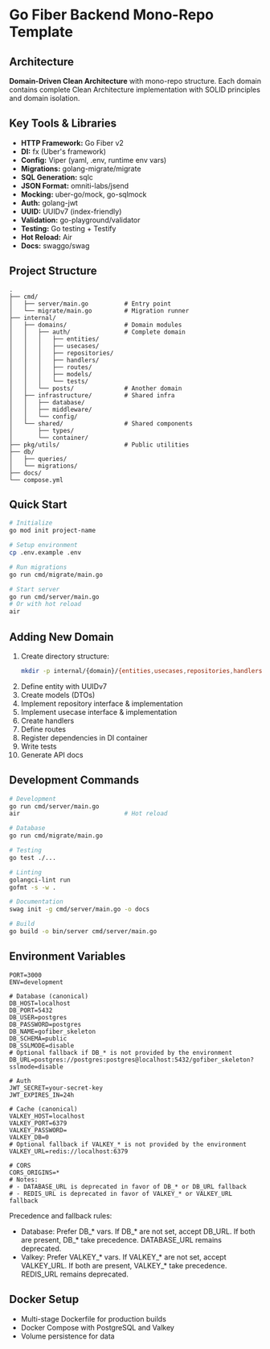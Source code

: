 # Go Fiber Backend Mono-Repo Template

## Architecture
**Domain-Driven Clean Architecture** with mono-repo structure. Each domain contains complete Clean Architecture implementation with SOLID principles and domain isolation.

## Key Tools & Libraries
- **HTTP Framework:** Go Fiber v2
- **DI:** fx (Uber's framework)
- **Config:** Viper (yaml, .env, runtime env vars)
- **Migrations:** golang-migrate/migrate
- **SQL Generation:** sqlc
- **JSON Format:** omniti-labs/jsend
- **Mocking:** uber-go/mock, go-sqlmock
- **Auth:** golang-jwt
- **UUID:** UUIDv7 (index-friendly)
- **Validation:** go-playground/validator
- **Testing:** Go testing + Testify
- **Hot Reload:** Air
- **Docs:** swaggo/swag

## Project Structure
```
.
├── cmd/
│   ├── server/main.go          # Entry point
│   └── migrate/main.go         # Migration runner
├── internal/
│   ├── domains/                # Domain modules
│   │   ├── auth/               # Complete domain
│   │   │   ├── entities/
│   │   │   ├── usecases/
│   │   │   ├── repositories/
│   │   │   ├── handlers/
│   │   │   ├── routes/
│   │   │   ├── models/
│   │   │   └── tests/
│   │   └── posts/              # Another domain
│   ├── infrastructure/         # Shared infra
│   │   ├── database/
│   │   ├── middleware/
│   │   └── config/
│   └── shared/                 # Shared components
│       ├── types/
│       └── container/
├── pkg/utils/                  # Public utilities
├── db/
│   ├── queries/
│   └── migrations/
├── docs/
└── compose.yml
```

## Quick Start
```bash
# Initialize
go mod init project-name

# Setup environment
cp .env.example .env

# Run migrations
go run cmd/migrate/main.go

# Start server
go run cmd/server/main.go
# Or with hot reload
air
```

## Adding New Domain
1. Create directory structure:
   ```bash
   mkdir -p internal/{domain}/{entities,usecases,repositories,handlers,routes,models,tests}
   ```
2. Define entity with UUIDv7
3. Create models (DTOs)
4. Implement repository interface & implementation
5. Implement usecase interface & implementation
6. Create handlers
7. Define routes
8. Register dependencies in DI container
9. Write tests
10. Generate API docs

## Development Commands
```bash
# Development
go run cmd/server/main.go
air                             # Hot reload

# Database
go run cmd/migrate/main.go

# Testing
go test ./...

# Linting
golangci-lint run
gofmt -s -w .

# Documentation
swag init -g cmd/server/main.go -o docs

# Build
go build -o bin/server cmd/server/main.go
```

## Environment Variables
```env
PORT=3000
ENV=development

# Database (canonical)
DB_HOST=localhost
DB_PORT=5432
DB_USER=postgres
DB_PASSWORD=postgres
DB_NAME=gofiber_skeleton
DB_SCHEMA=public
DB_SSLMODE=disable
# Optional fallback if DB_* is not provided by the environment
DB_URL=postgres://postgres:postgres@localhost:5432/gofiber_skeleton?sslmode=disable

# Auth
JWT_SECRET=your-secret-key
JWT_EXPIRES_IN=24h

# Cache (canonical)
VALKEY_HOST=localhost
VALKEY_PORT=6379
VALKEY_PASSWORD=
VALKEY_DB=0
# Optional fallback if VALKEY_* is not provided by the environment
VALKEY_URL=redis://localhost:6379

# CORS
CORS_ORIGINS=*
# Notes:
# - DATABASE_URL is deprecated in favor of DB_* or DB_URL fallback
# - REDIS_URL is deprecated in favor of VALKEY_* or VALKEY_URL fallback
```

Precedence and fallback rules:
- Database: Prefer DB_* vars. If DB_* are not set, accept DB_URL. If both are present, DB_* take precedence. DATABASE_URL remains deprecated.
- Valkey: Prefer VALKEY_* vars. If VALKEY_* are not set, accept VALKEY_URL. If both are present, VALKEY_* take precedence. REDIS_URL remains deprecated.

## Docker Setup
- Multi-stage Dockerfile for production builds
- Docker Compose with PostgreSQL and Valkey
- Volume persistence for data